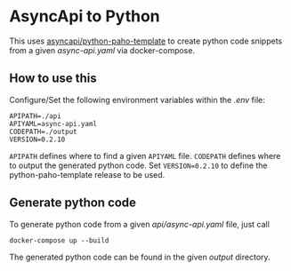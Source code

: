 # AsyncApi to Python
This uses [asyncapi/python-paho-template](https://github.com/asyncapi/python-paho-template)
to create python code snippets from a given *async-api.yaml* via docker-compose.

## How to use this
Configure/Set the following environment variables within the *.env* file:

    APIPATH=./api
    APIYAML=async-api.yaml
    CODEPATH=./output
    VERSION=0.2.10

`APIPATH` defines where to find a given `APIYAML` file. `CODEPATH` defines where
to output the generated python code. Set `VERSION=0.2.10` to define the 
python-paho-template release to be used.

## Generate python code
To generate python code from a given *api/async-api.yaml* file, just call

    docker-compose up --build

The generated python code can be found in the given *output* directory.
